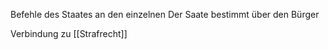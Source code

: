 Befehle des Staates an den einzelnen
Der Saate bestimmt über den Bürger

Verbindung zu [[Strafrecht]]

